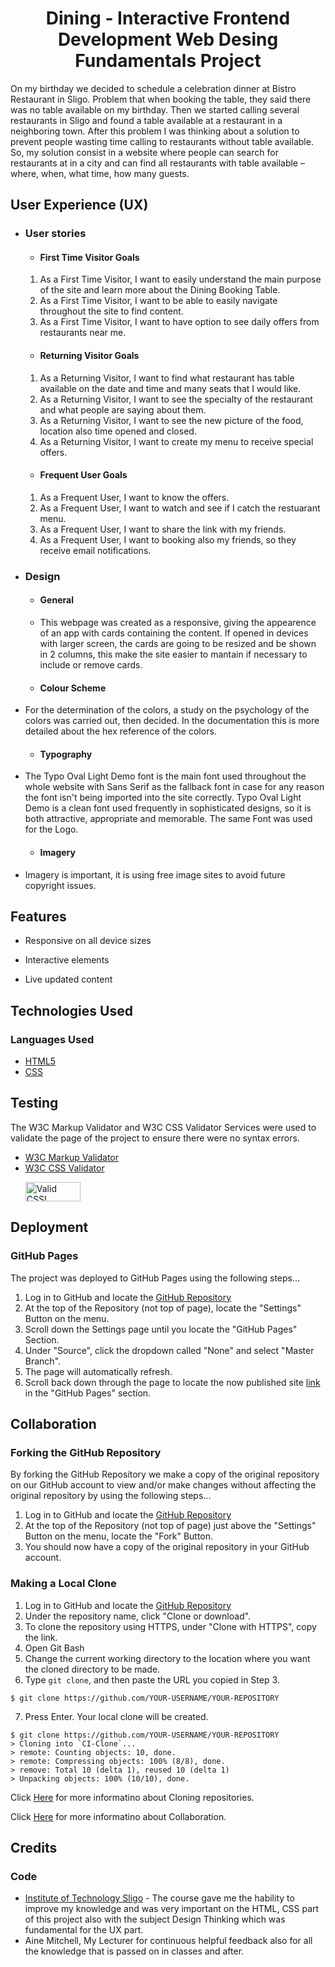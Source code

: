 <h1 align="center">Dining - Interactive Frontend Development Web Desing Fundamentals Project</h1>

On my birthday we decided to schedule a celebration dinner at Bistro Restaurant in Sligo. Problem that when booking the table, they said there was no table available on my birthday. Then we started calling several restaurants in Sligo and found a table available at a restaurant in a neighboring town. After this problem I was thinking about a solution to prevent people wasting time calling to restaurants without table available. So, my solution consist in a website where people can search for restaurants at in a city and can find all restaurants with table available – where, when, what time, how many guests.   

  ## User Experience (UX)

-   ### User stories

    -   #### First Time Visitor Goals
      1. As a First Time Visitor, I want to easily understand the main purpose of the site and learn more about the Dining Booking Table.
      2. As a First Time Visitor, I want to be able to easily navigate throughout the site to find content.
      3. As a First Time Visitor, I want to have option to see daily offers from restaurants near me.

      -   #### Returning Visitor Goals
     1. As a Returning Visitor, I want to find what restaurant has table available on the date and time and many seats that I would like.
     2. As a Returning Visitor, I want to see the specialty of the restaurant and what people are saying about them.
     3. As a Returning Visitor, I want to see the new picture of the food, location also time opened and closed.
     4. As a Returning Visitor, I want to create my menu to receive special offers.

      -   #### Frequent User Goals   
     1. As a Frequent User, I want to know the offers.
     2. As a Frequent User, I want to watch and see if I catch the restuarant menu.
     3. As a Frequent User, I want to share the link with my friends.
     4. As a Frequent User, I want to booking also my friends, so they receive email notifications.


-   ### Design

    -   #### General
       -  This webpage was created as a responsive, giving the appearence of an app with cards containing the content. If opened in devices with larger screen, the cards are going to be resized and be shown in 2 columns, this make the site easier to mantain if necessary to include or remove cards.

    -   #### Colour Scheme
- For the determination of the colors, a study on the psychology of the colors was carried out, then decided. In the documentation this is more detailed about the hex reference of the colors.

    -   #### Typography
- The Typo Oval Light Demo font is the main font used throughout the whole website with Sans Serif as the fallback font in case for any reason the font isn't being imported into the site correctly. Typo Oval Light Demo  is a clean font used frequently in sophisticated designs, so it is both attractive, appropriate and memorable.
The same Font was used for the Logo. 

   -   #### Imagery
- Imagery is important, it is using free image sites to avoid future copyright issues.


## Features

-   Responsive on all device sizes

-   Interactive elements

-   Live updated content


## Technologies Used

### Languages Used

-   [HTML5](https://en.wikipedia.org/wiki/HTML5)
-   [CSS](https://en.wikipedia.org/wiki/Cascading_Style_Sheets)

## Testing

The W3C Markup Validator and W3C CSS Validator Services were used to validate the page of the project to ensure there were no syntax errors.

-   [W3C Markup Validator](https://jigsaw.w3.org/css-validator/#validate_by_input)
-   [W3C CSS Validator](https://jigsaw.w3.org/css-validator/#validate_by_input)
    <p>
    <a href="http://jigsaw.w3.org/css-validator/check/referer">
        <img style="border:0;width:88px;height:31px"
            src="http://jigsaw.w3.org/css-validator/images/vcss-blue"
            alt="Valid CSS!" />
        </a>
    </p>

## Deployment

### GitHub Pages

The project was deployed to GitHub Pages using the following steps...

1. Log in to GitHub and locate the [GitHub Repository](https://github.com/henry-jessica/Dining)
2. At the top of the Repository (not top of page), locate the "Settings" Button on the menu.
3. Scroll down the Settings page until you locate the "GitHub Pages" Section.
4. Under "Source", click the dropdown called "None" and select "Master Branch".
5. The page will automatically refresh.
6. Scroll back down through the page to locate the now published site [link](https://github.com/henry-jessica/Dining) in the "GitHub Pages" section.

## Collaboration

### Forking the GitHub Repository

By forking the GitHub Repository we make a copy of the original repository on our GitHub account to view and/or make changes without affecting the original repository by using the following steps...

1. Log in to GitHub and locate the [GitHub Repository](https://github.com/)
2. At the top of the Repository (not top of page) just above the "Settings" Button on the menu, locate the "Fork" Button.
3. You should now have a copy of the original repository in your GitHub account.

### Making a Local Clone
1. Log in to GitHub and locate the [GitHub Repository](https://github.com/)
2. Under the repository name, click "Clone or download".
3. To clone the repository using HTTPS, under "Clone with HTTPS", copy the link.
4. Open Git Bash
5. Change the current working directory to the location where you want the cloned directory to be made.
6. Type `git clone`, and then paste the URL you copied in Step 3.

```
$ git clone https://github.com/YOUR-USERNAME/YOUR-REPOSITORY
```

7. Press Enter. Your local clone will be created.

```
$ git clone https://github.com/YOUR-USERNAME/YOUR-REPOSITORY
> Cloning into `CI-Clone`...
> remote: Counting objects: 10, done.
> remote: Compressing objects: 100% (8/8), done.
> remove: Total 10 (delta 1), reused 10 (delta 1)
> Unpacking objects: 100% (10/10), done.
```

Click [Here](https://help.github.com/en/github/creating-cloning-and-archiving-repositories/cloning-a-repository) for more informatino about Cloning repositories.

Click [Here](https://help.github.com/en/github/collaborating-with-issues-and-pull-requests) for more informatino about Collaboration.

## Credits

### Code
- [Institute of Technology Sligo](https://www.itsligo.ie/) - The course gave me the hability to improve my knowledge and was very important on the HTML, CSS part of this project also with the subject Design Thinking which was fundamental for the UX part.
-  Aine Mitchell, My Lecturer for continuous helpful feedback also for all the knowledge that is passed on in classes and after.





